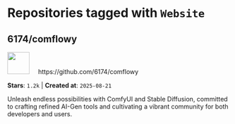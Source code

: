 # Repositories tagged with `Website`


## 6174/comflowy


<a href='https://github.com/6174/comflowy'>
<img src="https://avatars.githubusercontent.com/u/3872872?v=4" width="50" height="50"></a> &nbsp; &nbsp; https://github.com/6174/comflowy

**Stars**: `1.2k` | **Created at**: `2025-08-21`


Unleash endless possibilities with ComfyUI and Stable Diffusion, committed to crafting refined AI-Gen tools and cultivating a vibrant community for both developers and users. 
